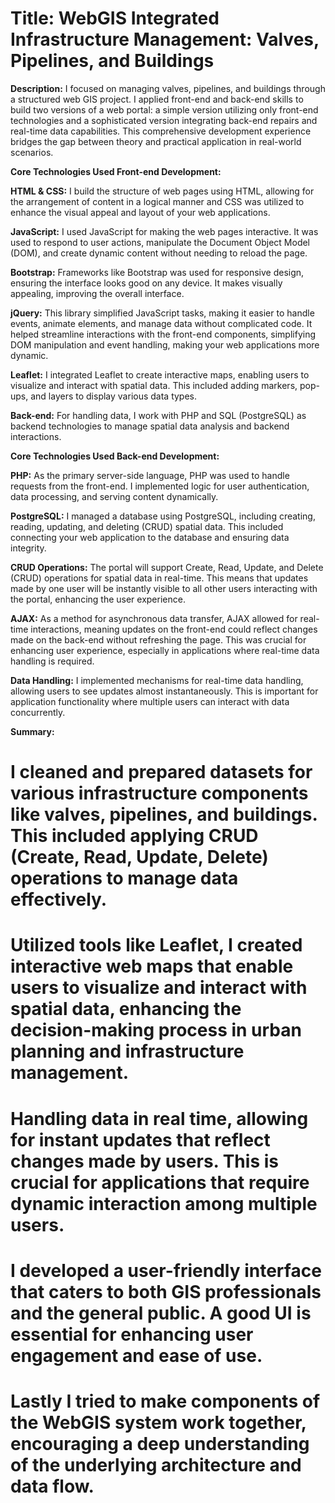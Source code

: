 # Title: WebGIS Integrated Infrastructure Management: Valves, Pipelines, and Buildings

**Description:** I focused on managing valves, pipelines, and buildings through a structured web GIS project. I applied front-end and back-end skills to build two versions of a web portal: a simple version utilizing only front-end technologies and a sophisticated version integrating back-end repairs and real-time data capabilities. This comprehensive development experience bridges the gap between theory and practical application in real-world scenarios.

**Core Technologies Used Front-end Development:**

**HTML & CSS:** I build the structure of web pages using HTML, allowing for the arrangement of content in a logical manner and CSS was utilized to enhance the visual appeal and layout of your web applications. 

**JavaScript:** I used JavaScript for making the web pages interactive. It was used to respond to user actions, manipulate the Document Object Model (DOM), and create dynamic content without needing to reload the page.

**Bootstrap:** Frameworks like Bootstrap was used for responsive design, ensuring the interface looks good on any device. It makes visually appealing, improving the overall interface.

**jQuery:** This library simplified JavaScript tasks, making it easier to handle events, animate elements, and manage data without complicated code. It helped streamline interactions with the front-end components, simplifying DOM manipulation and event handling, making your web applications more dynamic.

**Leaflet:** I integrated Leaflet to create interactive maps, enabling users to visualize and interact with spatial data. This included adding markers, pop-ups, and layers to display various data types.

**Back-end:** For handling data, I work with PHP and SQL (PostgreSQL) as backend technologies to manage spatial data analysis and backend interactions.

**Core Technologies Used Back-end Development:**

**PHP:** As the primary server-side language, PHP was used to handle requests from the front-end. I implemented logic for user authentication, data processing, and serving content dynamically.

**PostgreSQL:** I managed a database using PostgreSQL, including creating, reading, updating, and deleting (CRUD) spatial data. This included connecting your web application to the database and ensuring data integrity.

**CRUD Operations:** The portal will support Create, Read, Update, and Delete (CRUD) operations for spatial data in real-time. This means that updates made by one user will be instantly visible to all other users interacting with the portal, enhancing the user experience.

**AJAX:** As a method for asynchronous data transfer, AJAX allowed for real-time interactions, meaning updates on the front-end could reflect changes made on the back-end without refreshing the page. This was crucial for enhancing user experience, especially in applications where real-time data handling is required.

**Data Handling:** I implemented mechanisms for real-time data handling, allowing users to see updates almost instantaneously. This is important for application functionality where multiple users can interact with data concurrently.

**Summary:** 
# I cleaned and prepared datasets for various infrastructure components like valves, pipelines, and buildings. This included applying CRUD (Create, Read, Update, Delete) operations to manage data effectively.

# Utilized tools like Leaflet, I created interactive web maps that enable users to visualize and interact with spatial data, enhancing the decision-making process in urban planning and infrastructure management.

# Handling data in real time, allowing for instant updates that reflect changes made by users. This is crucial for applications that require dynamic interaction among multiple users.

# I developed a user-friendly interface that caters to both GIS professionals and the general public. A good UI is essential for enhancing user engagement and ease of use.

# Lastly I tried to make components of the WebGIS system work together, encouraging a deep understanding of the underlying architecture and data flow.





